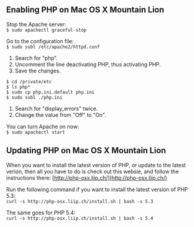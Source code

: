 ## Enabling PHP on Mac OS X Mountain Lion

Stop the Apache server:<br />
`$ sudo apachectl graceful-stop`

Go to the configuration file:<br />
`$ sudo subl /etc/apache2/httpd.conf`

1. Search for "php".
2. Uncomment the line deactivating PHP, thus activating PHP.
3. Save the changes.

`$ cd /private/etc`<br />
`$ ls php*`<br />
`$ sudo cp php.ini.default php.ini`<br />
`$ sudo subl ./php.ini`

1. Search for "display_errors" twice.
2. Change the value from "Off" to "On".

You can turn Apache on now:<br />
`$ sudo apachectl start`

## Updating PHP on Mac OS X Mountain Lion

When you want to install the latest version of PHP, or update to the latest verion, then all you have to do is check out this websie, and follow the instructions there: [http://php-osx.liip.ch/](http://php-osx.liip.ch/)

Run the following command if you want to install the latest version of PHP 5.3:<br />
`curl -s http://php-osx.liip.ch/install.sh | bash -s 5.3`

The same goes for PHP 5.4:<br />
`curl -s http://php-osx.liip.ch/install.sh | bash -s 5.4`
